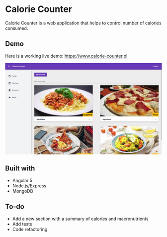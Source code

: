 # Calorie Counter

Calorie Counter is a web application that helps to control number of calories consumed.

## Demo

Here is a working live demo: https://www.calorie-counter.pl


![App screenshot](./app-screenshot.png?raw=true)

## Built with

- Angular 5
- Node.js/Express
- MongoDB

## To-do

- Add a new section with a summary of calories and macronutrients
- Add tests
- Code refactoring
